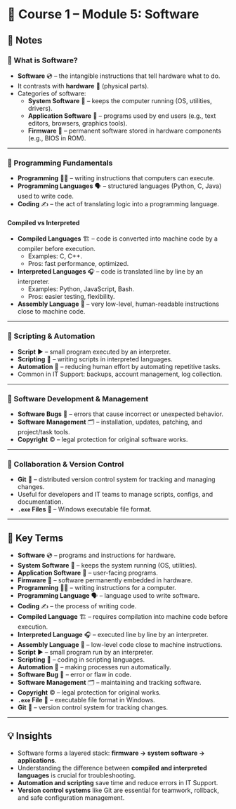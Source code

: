 # 💾 Course 1 – Module 5: Software

## 📝 Notes

### 🔹 What is Software?
- **Software** 💿 – the intangible instructions that tell hardware what to do.  
- It contrasts with **hardware** 🧩 (physical parts).  
- Categories of software:  
  - **System Software** 🧰 – keeps the computer running (OS, utilities, drivers).  
  - **Application Software** 📱 – programs used by end users (e.g., text editors, browsers, graphics tools).  
  - **Firmware** 🧬 – permanent software stored in hardware components (e.g., BIOS in ROM).  

---

### 🔹 Programming Fundamentals
- **Programming** 👨‍💻 – writing instructions that computers can execute.  
- **Programming Languages** 🗣️ – structured languages (Python, C, Java) used to write code.  
- **Coding** ✍️ – the act of translating logic into a programming language.  

#### Compiled vs Interpreted
- **Compiled Languages** 🏗️ – code is converted into machine code by a compiler before execution.  
  - Examples: C, C++.  
  - Pros: fast performance, optimized.  
- **Interpreted Languages** 🎧 – code is translated line by line by an interpreter.  
  - Examples: Python, JavaScript, Bash.  
  - Pros: easier testing, flexibility.  
- **Assembly Language** 🔧 – very low-level, human-readable instructions close to machine code.  

---

### 🔹 Scripting & Automation
- **Script** ▶️ – small program executed by an interpreter.  
- **Scripting** 🧪 – writing scripts in interpreted languages.  
- **Automation** 🤖 – reducing human effort by automating repetitive tasks.  
- Common in IT Support: backups, account management, log collection.  

---

### 🔹 Software Development & Management
- **Software Bugs** 🐛 – errors that cause incorrect or unexpected behavior.  
- **Software Management** 🗂️ – installation, updates, patching, and project/task tools.  
- **Copyright** ©️ – legal protection for original software works.  

---

### 🔹 Collaboration & Version Control
- **Git** 🌿 – distributed version control system for tracking and managing changes.  
- Useful for developers and IT teams to manage scripts, configs, and documentation.  
- **`.exe` Files** 💼 – Windows executable file format.  

---

## 📖 Key Terms

- **Software** 💿 – programs and instructions for hardware.  
- **System Software** 🧰 – keeps the system running (OS, utilities).  
- **Application Software** 📱 – user-facing programs.  
- **Firmware** 🧬 – software permanently embedded in hardware.  
- **Programming** 👨‍💻 – writing instructions for a computer.  
- **Programming Language** 🗣️ – language used to write software.  
- **Coding** ✍️ – the process of writing code.  
- **Compiled Language** 🏗️ – requires compilation into machine code before execution.  
- **Interpreted Language** 🎧 – executed line by line by an interpreter.  
- **Assembly Language** 🔧 – low-level code close to machine instructions.  
- **Script** ▶️ – small program run by an interpreter.  
- **Scripting** 🧪 – coding in scripting languages.  
- **Automation** 🤖 – making processes run automatically.  
- **Software Bug** 🐛 – error or flaw in code.  
- **Software Management** 🗂️ – maintaining and tracking software.  
- **Copyright** ©️ – legal protection for original works.  
- **`.exe` File** 💼 – executable file format in Windows.  
- **Git** 🌿 – version control system for tracking changes.  

---

## 💡 Insights
- Software forms a layered stack: **firmware → system software → applications**.  
- Understanding the difference between **compiled and interpreted languages** is crucial for troubleshooting.  
- **Automation and scripting** save time and reduce errors in IT Support.  
- **Version control systems** like Git are essential for teamwork, rollback, and safe configuration management.  
